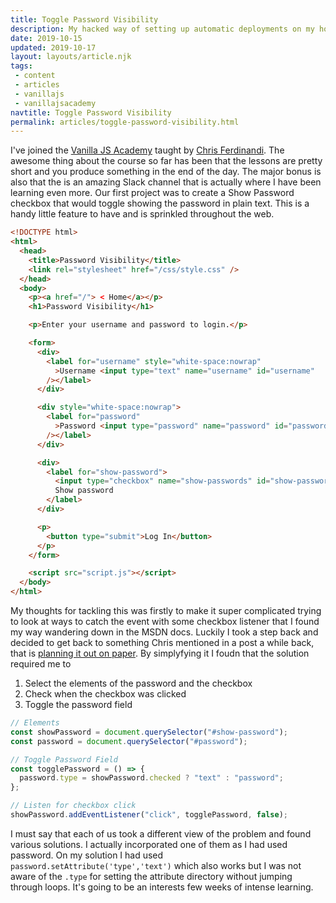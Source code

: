 ```yaml
---
title: Toggle Password Visibility
description: My hacked way of setting up automatic deployments on my hosted server
date: 2019-10-15
updated: 2019-10-17
layout: layouts/article.njk
tags: 
 - content
 - articles
 - vanillajs
 - vanillajsacademy
navtitle: Toggle Password Visibility
permalink: articles/toggle-password-visibility.html
---
```

I've joined the [Vanilla JS Academy](https://vanillajsacademy.com) taught by [Chris Ferdinandi](https://gomakethings.com/). The awesome thing about the course so far has been that the lessons are pretty short and you produce something in the end of the day. The major bonus is also that the is an amazing Slack channel that is actually where I have been learning even more. Our first project was to create a Show Password checkbox that would toggle showing the password in plain text. This is a handy little feature to have and is sprinkled throughout the web.

```html
<!DOCTYPE html>
<html>
  <head>
    <title>Password Visibility</title>
    <link rel="stylesheet" href="/css/style.css" />
  </head>
  <body>
    <p><a href="/"> < Home</a></p>
    <h1>Password Visibility</h1>

    <p>Enter your username and password to login.</p>

    <form>
      <div>
        <label for="username" style="white-space:nowrap"
          >Username <input type="text" name="username" id="username"
        /></label>
      </div>

      <div style="white-space:nowrap">
        <label for="password"
          >Password <input type="password" name="password" id="password"
        /></label>
      </div>

      <div>
        <label for="show-password">
          <input type="checkbox" name="show-passwords" id="show-password" />
          Show password
        </label>
      </div>

      <p>
        <button type="submit">Log In</button>
      </p>
    </form>    

    <script src="script.js"></script>
  </body>
</html>
```

My thoughts for tackling this was firstly to make it super complicated trying to look at ways to catch the event with some checkbox listener that I found my way wandering down in the MSDN docs. Luckily I took a step back and decided to get back to something Chris mentioned in a post a while back, that is [planning it out on paper](https://gomakethings.com/how-to-plan-out-your-javascript-project/). By simplyfying it I foudn that the solution required me to

1. Select the elements of the password and the checkbox
2. Check when the checkbox was clicked 
3. Toggle the password field

```js
// Elements
const showPassword = document.querySelector("#show-password");
const password = document.querySelector("#password");

// Toggle Password Field
const togglePassword = () => {
  password.type = showPassword.checked ? "text" : "password";
};

// Listen for checkbox click
showPassword.addEventListener("click", togglePassword, false);
```

I must say that each of us took a different view of the problem and found various solutions. I actually incorporated one of them as I had used password. On my solution I had used `password.setAttribute('type','text')` which also works but I was not aware of the `.type` for setting the attribute directory without jumping through loops. It's going to be an interests few weeks of intense learning. 